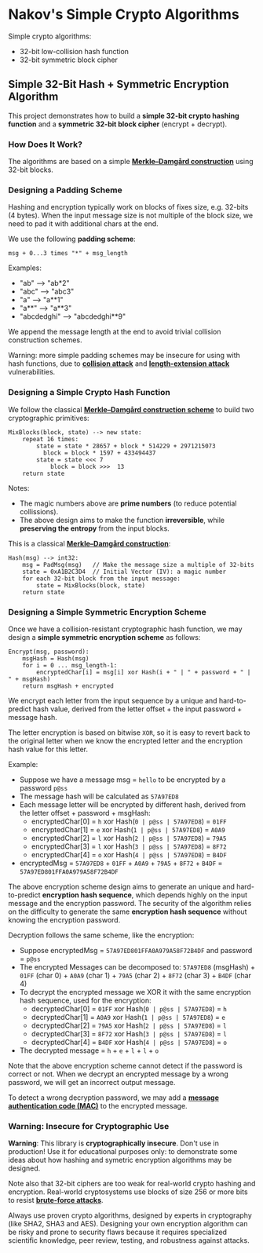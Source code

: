 # Nakov's Simple Crypto Algorithms

Simple crypto algorithms:
  - 32-bit low-collision hash function
  - 32-bit symmetric block cipher


## Simple 32-Bit Hash + Symmetric Encryption Algorithm

This project demonstrates how to build a **simple 32-bit crypto hashing function** and a **symmetric 32-bit block cipher** (encrypt + decrypt).


### How Does It Work?

The algorithms are based on a simple **[Merkle–Damgård construction](https://en.wikipedia.org/wiki/Merkle%E2%80%93Damg%C3%A5rd_construction)**
using 32-bit blocks.


### Designing a Padding Scheme

Hashing and encryption typically work on blocks of fixes size, e.g. 32-bits (4 bytes).
When the input message size is not multiple of the block size, we need to pad it with additional chars at the end.

We use the following **padding scheme**:
```
msg + 0...3 times "*" + msg_length
```

Examples:
  - "ab" --> "ab*2"
  - "abc" --> "abc3"
  - "a" --> "a**1"
  - "a**" --> "a**3"
  - "abcdedghi" --> "abcdedghi**9"

We append the message length at the end to avoid trivial collision construction schemes.

Warning: more simple padding schemes may be insecure for using with hash functions,
due to **[collision attack](https://en.wikipedia.org/wiki/Collision_attack)** and
**[length-extension attack](https://en.wikipedia.org/wiki/Length_extension_attack)** vulnerabilities.


### Designing a Simple Crypto Hash Function

We follow the classical **[Merkle–Damgård construction scheme](https://en.wikipedia.org/wiki/Merkle%E2%80%93Damgard_construction)**
to build two cryptographic primitives:

```
MixBlocks(block, state) --> new state:
    repeat 16 times:
        state = state * 28657 + block * 514229 + 2971215073
  		  block = block * 1597 + 433494437
        state = state <<< 7
  			block = block >>>  13
    return state
```

Notes:
  - The magic numbers above are **prime numbers** (to reduce potential collissions).
  - The above design aims to make the function **irreversible**, while **preserving the entropy** from the input blocks.

This is a classical **[Merkle–Damgård construction](https://en.wikipedia.org/wiki/Merkle%E2%80%93Damgard_construction)**:
```
Hash(msg) --> int32:
    msg = PadMsg(msg)   // Make the message size a multiple of 32-bits
    state = 0xA1B2C3D4  // Initial Vector (IV): a magic number
    for each 32-bit block from the input message:
        state = MixBlocks(block, state)
    return state  
```


### Designing a Simple Symmetric Encryption Scheme

Once we have a collision-resistant cryptographic hash function, we may design a **simple symmetric encryption scheme** as follows:

```
Encrypt(msg, password):
    msgHash = Hash(msg)
    for i = 0 ... msg_length-1:
        encryptedChar[i] = msg[i] xor Hash(i + " | " + password + " | " + msgHash)
    return msgHash + encrypted
```

We encrypt each letter from the input sequence by a unique and hard-to-predict hash value,
derived from the letter offset + the input password + message hash.

The letter encryption is based on bitwise `XOR`, so it is easy to revert back to the original letter
when we know the encrypted letter and the encryption hash value for this letter.

Example:
  - Suppose we have a message msg = `hello` to be encrypted by a password `p@ss`
  - The message hash will be calculated as `57A97ED8`
  - Each message letter will be encrypted by different hash, derived from the letter offset + password + msgHash:
    - encryptedChar[0] = `h` xor Hash(`0 | p@ss | 57A97ED8`) = `01FF`
    - encryptedChar[1] = `e` xor Hash(`1 | p@ss | 57A97ED8`) = `A0A9`
    - encryptedChar[2] = `l` xor Hash(`2 | p@ss | 57A97ED8`) = `79A5`
    - encryptedChar[3] = `l` xor Hash(`3 | p@ss | 57A97ED8`) = `8F72`
    - encryptedChar[4] = `o` xor Hash(`4 | p@ss | 57A97ED8`) = `B4DF`
  - encryptedMsg = `57A97ED8` + `01FF` + `A0A9` + `79A5` + `8F72` + `B4DF` = `57A97ED801FFA0A979A58F72B4DF`

The above encryption scheme design aims to generate an unique and hard-to-predict **encryption hash sequence**,
which depends highly on the input message and the encryption password. The security of the algorithm relies on
the difficulty to generate the same **encryption hash sequence** without knowing the encryption password.

Decryption follows the same scheme, like the encryption:
  - Suppose encryptedMsg = `57A97ED801FFA0A979A58F72B4DF` and password = `p@ss`
  - The encrypted Messages can be decomposed to: `57A97ED8` (msgHash) + 
    `01FF` (char 0) + `A0A9` (char 1) + `79A5` (char 2) + `8F72` (char 3) + `B4DF` (char 4)
  - To decrypt the encrypted message we XOR it with the same encryption hash sequence, used for the encryption:
    - decryptedChar[0] = `01FF` xor Hash(`0 | p@ss | 57A97ED8`) = `h`
    - decryptedChar[1] = `A0A9` xor Hash(`1 | p@ss | 57A97ED8`) = `e`
    - decryptedChar[2] = `79A5` xor Hash(`2 | p@ss | 57A97ED8`) = `l`
    - decryptedChar[3] = `8F72` xor Hash(`3 | p@ss | 57A97ED8`) = `l`
    - decryptedChar[4] = `B4DF` xor Hash(`4 | p@ss | 57A97ED8`) = `o`
  - The decrypted message = `h` + `e` + `l` + `l` + `o`

Note that the above encryption scheme cannot detect if the password is correct or not.
When we decrypt an encrypted message by a wrong password, we will get an incorrect output message.

To detect a wrong decryption password, we may add a **[message authentication code (MAC)](https://cryptobook.nakov.com/mac-and-key-derivation)** to the encrypted message.


### Warning: Insecure for Cryptographic Use

**Warning**: This library is **cryptographically insecure**. Don't use in production!
Use it for educational purposes only: to demonstrate some ideas about
how hashing and symetric encryption algorithms may be designed.

Note also that 32-bit ciphers are too weak for real-world crypto hashing and encryption.
Real-world cryptosystems use blocks of size 256 or more bits to resist **[brute-force attacks](https://en.wikipedia.org/wiki/Brute-force_attack)**.

Always use proven crypto algorithms, designed by experts in cryptography (like SHA2, SHA3 and AES).
Designing your own encryption algorithm can be risky and prone to security flaws because it requires
specialized scientific knowledge, peer review, testing, and robustness against attacks.
